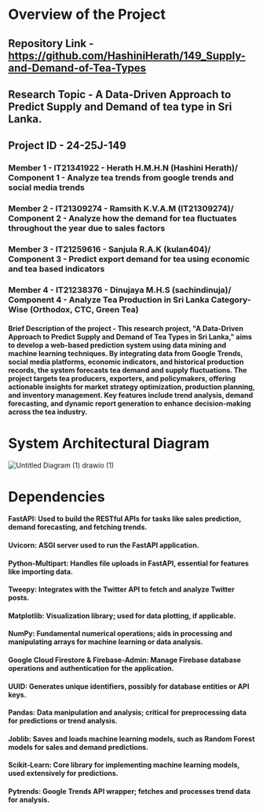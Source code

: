# Overview of the Project 

## Repository Link - https://github.com/HashiniHerath/149_Supply-and-Demand-of-Tea-Types
## Research Topic - A Data-Driven Approach to Predict Supply and Demand of tea type in Sri Lanka.
## Project ID - 24-25J-149

### Member 1 - IT21341922 - Herath H.M.H.N (Hashini Herath)/ Component 1 - Analyze tea trends from google trends and social media trends 
### Member 2 - IT21309274 - Ramsith K.V.A.M (IT21309274)/ Component 2 - Analyze how the demand for tea fluctuates throughout the year due to sales factors
### Member 3 - IT21259616 - Sanjula R.A.K (kulan404)/ Component 3 - Predict export demand for tea using economic and tea based indicators  
### Member 4 - IT21238376 - Dinujaya M.H.S (sachindinuja)/ Component 4 - Analyze Tea Production in Sri Lanka Category-Wise (Orthodox, CTC, Green Tea)

#### Brief Description of the project - This research project, "A Data-Driven Approach to Predict Supply and Demand of Tea Types in Sri Lanka," aims to develop a web-based prediction system using data mining and machine learning techniques. By integrating data from Google Trends, social media platforms, economic indicators, and historical production records, the system forecasts tea demand and supply fluctuations. The project targets tea producers, exporters, and policymakers, offering actionable insights for market strategy optimization, production planning, and inventory management. Key features include trend analysis, demand forecasting, and dynamic report generation to enhance decision-making across the tea industry. 

# System Architectural Diagram

![Untitled Diagram (1) drawio (1)](https://github.com/user-attachments/assets/50d157ca-88c7-4313-bf98-468a38e12083)

# Dependencies

#### FastAPI: Used to build the RESTful APIs for tasks like sales prediction, demand forecasting, and fetching trends.
#### Uvicorn: ASGI server used to run the FastAPI application.
#### Python-Multipart: Handles file uploads in FastAPI, essential for features like importing data.
#### Tweepy: Integrates with the Twitter API to fetch and analyze Twitter posts.
#### Matplotlib: Visualization library; used for data plotting, if applicable.
#### NumPy: Fundamental numerical operations; aids in processing and manipulating arrays for machine learning or data analysis.
#### Google Cloud Firestore & Firebase-Admin: Manage Firebase database operations and authentication for the application.
#### UUID: Generates unique identifiers, possibly for database entities or API keys.
#### Pandas: Data manipulation and analysis; critical for preprocessing data for predictions or trend analysis.
#### Joblib: Saves and loads machine learning models, such as Random Forest models for sales and demand predictions.
#### Scikit-Learn: Core library for implementing machine learning models, used extensively for predictions.
#### Pytrends: Google Trends API wrapper; fetches and processes trend data for analysis.
